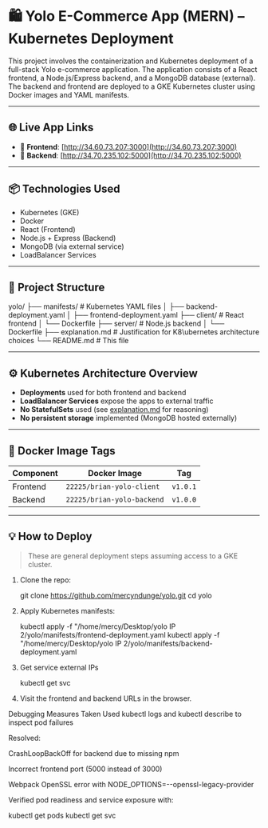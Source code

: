 # 🛍️ Yolo E-Commerce App (MERN) – Kubernetes Deployment

This project involves the containerization and Kubernetes deployment of a full-stack Yolo e-commerce application. The application consists of a React frontend, a Node.js/Express backend, and a MongoDB database (external). The backend and frontend are deployed to a GKE Kubernetes cluster using Docker images and YAML manifests.

---

## 🌐 Live App Links

- 🔗 **Frontend**: [http://34.60.73.207:3000](http://34.60.73.207:3000)
- 🔗 **Backend**: [http://34.70.235.102:5000](http://34.70.235.102:5000)

---

## 📦 Technologies Used

- Kubernetes (GKE)
- Docker
- React (Frontend)
- Node.js + Express (Backend)
- MongoDB (via external service)
- LoadBalancer Services

---

## 📁 Project Structure

yolo/
├── manifests/ # Kubernetes YAML files
│ ├── backend-deployment.yaml
│ ├── frontend-deployment.yaml
├── client/ # React frontend
│ └── Dockerfile
├── server/ # Node.js backend
│ └── Dockerfile
├── explanation.md # Justification for K8\ubernetes architecture choices
└── README.md # This file


---

## ⚙️ Kubernetes Architecture Overview

- **Deployments** used for both frontend and backend
- **LoadBalancer Services** expose the apps to external traffic
- **No StatefulSets** used (see [explanation.md](./explanation.md) for reasoning)
- **No persistent storage** implemented (MongoDB hosted externally)

---

## 🐳 Docker Image Tags

| Component | Docker Image | Tag |
|----------|---------------|-----|
| Frontend | `22225/brian-yolo-client` | `v1.0.1` |
| Backend  | `22225/brian-yolo-backend` | `v1.0.0` |

---

## 💡 How to Deploy 

> These are general deployment steps assuming access to a GKE cluster.

1. Clone the repo:
   
   git clone https://github.com/mercyndunge/yolo.git
   cd yolo

2. Apply Kubernetes manifests:

   kubectl apply -f "/home/mercy/Desktop/yolo IP 2/yolo/manifests/frontend-deployment.yaml
   kubectl apply -f "/home/mercy/Desktop/yolo IP 2/yolo/manifests/backend-deployment.yaml

3. Get service external IPs
    
   kubectl get svc

4. Visit the frontend and backend URLs in the browser.


Debugging Measures Taken
Used kubectl logs and kubectl describe to inspect pod failures

Resolved:

CrashLoopBackOff for backend due to missing npm

Incorrect frontend port (5000 instead of 3000)

Webpack OpenSSL error with NODE_OPTIONS=--openssl-legacy-provider

Verified pod readiness and service exposure with:

kubectl get pods
kubectl get svc

